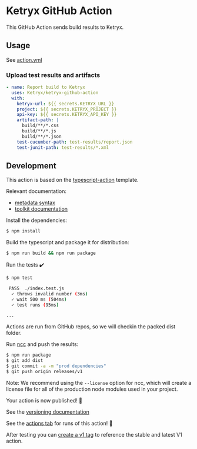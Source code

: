 # Ketryx GitHub Action

This GitHub Action sends build results to Ketryx.

## Usage

See [action.yml](action.yml)

### Upload test results and artifacts

```yaml
- name: Report build to Ketryx
  uses: Ketryx/ketryx-github-action
  with:
    ketryx-url: ${{ secrets.KETRYX_URL }}
    project: ${{ secrets.KETRYX_PROJECT }}
    api-key: ${{ secrets.KETRYX_API_KEY }}
    artifact-path: |
      build/**/*.css
      build/**/*.js
      build/**/*.json
    test-cucumber-path: test-results/report.json
    test-junit-path: test-results/*.xml
```

## Development

This action is based on the [typescript-action](https://github.com/actions/typescript-action) template.

Relevant documentation:

* [metadata syntax](https://help.github.com/en/articles/metadata-syntax-for-github-actions)
* [toolkit documentation](https://github.com/actions/toolkit/blob/master/README.md#packages)

Install the dependencies:
```bash
$ npm install
```

Build the typescript and package it for distribution:
```bash
$ npm run build && npm run package
```

Run the tests :heavy_check_mark:  
```bash
$ npm test

 PASS  ./index.test.js
  ✓ throws invalid number (3ms)
  ✓ wait 500 ms (504ms)
  ✓ test runs (95ms)

...
```

Actions are run from GitHub repos, so we will checkin the packed dist folder. 

Run [ncc](https://github.com/zeit/ncc) and push the results:
```bash
$ npm run package
$ git add dist
$ git commit -a -m "prod dependencies"
$ git push origin releases/v1
```

Note: We recommend using the `--license` option for ncc, which will create a license file for all of the production node modules used in your project.

Your action is now published! :rocket: 

See the [versioning documentation](https://github.com/actions/toolkit/blob/master/docs/action-versioning.md)

See the [actions tab](https://github.com/actions/typescript-action/actions) for runs of this action! :rocket:

After testing you can [create a v1 tag](https://github.com/actions/toolkit/blob/master/docs/action-versioning.md) to reference the stable and latest V1 action.
